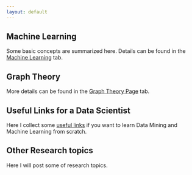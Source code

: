 ```yaml
---
layout: default
---
```


## Machine Learning
Some basic concepts are summarized here. 
Details can be found in the [Machine Learning](MachineLearning) tab.

## Graph Theory
More details can be found in the [Graph Theory Page](graphTheory) tab. 


## Useful Links for a Data Scientist
Here I collect some [useful links](usefulLinks) if you want to learn Data Mining and Machine Learning from scratch.

## Other Research topics
Here I will post some of research topics.
